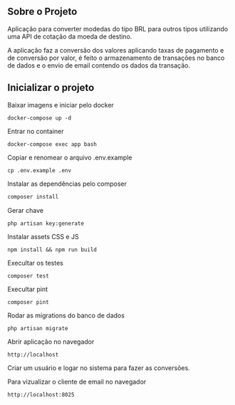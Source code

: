 
## Sobre o  Projeto

Aplicação para converter modedas do tipo BRL para outros tipos utilizando uma API de cotação da moeda de destino.

A aplicação faz a conversão dos valores aplicando taxas de pagamento e de conversão por valor, é feito o armazenamento de transações no banco de dados e o envio de email contendo os dados da transação. 

## Inicializar o projeto

Baixar imagens e iniciar pelo docker
```
docker-compose up -d
```
Entrar no container
```
docker-compose exec app bash
```
Copiar e renomear o arquivo .env.example
```
cp .env.example .env
```
Instalar as dependências pelo composer
```php
composer install 
```

Gerar chave
```
php artisan key:generate
```

Instalar assets CSS e JS
```
npm install && npm run build
```
Execultar os testes
```
composer test
```

Execultar pint
```
composer pint
```

Rodar as migrations do banco de dados
```
php artisan migrate
```

Abrir aplicação no navegador
```
http://localhost
```

Criar um usuário e logar no sistema para fazer as conversões.


Para vizualizar o cliente de email no navegador
```
http://localhost:8025
```

